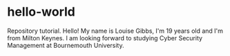 # hello-world
Repository tutorial. 
Hello! My name is Louise Gibbs, I'm 19 years old and I'm from Milton Keynes. 
I am looking forward to studying Cyber Security Management at Bournemouth University.
